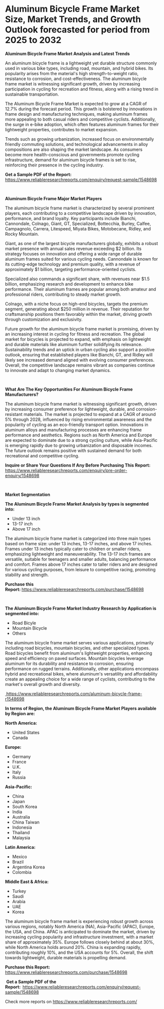 <p><h1>Aluminum Bicycle Frame Market Size, Market Trends, and Growth Outlook forecasted for period from 2025 to 2032</h1></p><p><strong>Aluminum Bicycle Frame Market Analysis and Latest Trends</strong></p>
<p><p>An aluminum bicycle frame is a lightweight yet durable structure commonly used in various bike types, including road, mountain, and hybrid bikes. Its popularity arises from the material's high strength-to-weight ratio, resistance to corrosion, and cost-effectiveness. The aluminum bicycle frame market is witnessing significant growth, driven by increasing participation in cycling for recreation and fitness, along with a rising trend in sustainable transportation.</p><p>The Aluminum Bicycle Frame Market is expected to grow at a CAGR of 12.7% during the forecast period. This growth is bolstered by innovations in frame design and manufacturing techniques, making aluminum frames more appealing to both casual riders and competitive cyclists. Additionally, the surge in e-bike adoption, which often features aluminum frames for their lightweight properties, contributes to market expansion. </p><p>Trends such as growing urbanization, increased focus on environmentally friendly commuting solutions, and technological advancements in alloy compositions are also shaping the market landscape. As consumers become more health-conscious and governments promote cycling infrastructure, demand for aluminum bicycle frames is set to rise, reinforcing their presence in the cycling industry.</p></p>
<p><strong>Get a Sample PDF of the Report:&nbsp;</strong> <a href="https://www.reliableresearchreports.com/enquiry/request-sample/1548698?utm_campaign=3362&utm_medium=2&utm_source=Github&utm_content=ia&utm_term=10042025&utm_id=aluminum-bicycle-frame">https://www.reliableresearchreports.com/enquiry/request-sample/1548698</a></p>
<p>&nbsp;</p>
<p><strong>Aluminum Bicycle Frame Major Market Players</strong></p>
<p><p>The aluminum bicycle frame market is characterized by several prominent players, each contributing to a competitive landscape driven by innovation, performance, and brand loyalty. Key participants include Bianchi, Cannondale, Colnago, Giant, GT, Specialized, Bottecchia, Burley, Calfee, Campagnolo, Carrera, Litespeed, Miyata Bikes, Motobecane, Ridley, and Rocky Mountain.</p><p>Giant, as one of the largest bicycle manufacturers globally, exhibits a robust market presence with annual sales revenue exceeding $2 billion. Its strategy focuses on innovation and offering a wide range of durable aluminum frames suited for various cycling needs. Cannondale is known for its cutting-edge technology and premium quality, with a revenue of approximately $1 billion, targeting performance-oriented cyclists.</p><p>Specialized also commands a significant share, with revenues near $1.5 billion, emphasizing research and development to enhance bike performance. Their aluminum frames are popular among both amateur and professional riders, contributing to steady market growth.</p><p>Colnago, with a niche focus on high-end bicycles, targets the premium segment, generating about $250 million in revenue. Their reputation for craftsmanship positions them favorably within the market, driving growth through customization and exclusivity.</p><p>Future growth for the aluminum bicycle frame market is promising, driven by an increasing interest in cycling for fitness and recreation. The global market for bicycles is projected to expand, with emphasis on lightweight and durable materials like aluminum further solidifying its relevance. Sustainability trends and an uptick in urban cycling also support a positive outlook, ensuring that established players like Bianchi, GT, and Ridley will likely see increased demand aligned with evolving consumer preferences. Overall, the competitive landscape remains vibrant as companies continue to innovate and adapt to changing market dynamics.</p></p>
<p>&nbsp;</p>
<p><strong>What Are The Key Opportunities For Aluminum Bicycle Frame Manufacturers?</strong></p>
<p><p>The aluminum bicycle frame market is witnessing significant growth, driven by increasing consumer preference for lightweight, durable, and corrosion-resistant materials. The market is projected to expand at a CAGR of around 5% through 2028, influenced by rising environmental awareness and the popularity of cycling as an eco-friendly transport option. Innovations in aluminum alloys and manufacturing processes are enhancing frame performance and aesthetics. Regions such as North America and Europe are expected to dominate due to a strong cycling culture, while Asia-Pacific is emerging rapidly due to growing urbanization and disposable incomes. The future outlook remains positive with sustained demand for both recreational and competitive cycling.</p></p>
<p><strong>Inquire or Share Your Questions If Any Before Purchasing This Report:</strong> <a href="https://www.reliableresearchreports.com/enquiry/pre-order-enquiry/1548698?utm_campaign=3362&utm_medium=2&utm_source=Github&utm_content=ia&utm_term=10042025&utm_id=aluminum-bicycle-frame">https://www.reliableresearchreports.com/enquiry/pre-order-enquiry/1548698</a></p>
<p>&nbsp;</p>
<p><strong>Market Segmentation</strong></p>
<p><strong>The Aluminum Bicycle Frame Market Analysis by types is segmented into:</strong></p>
<p><ul><li>Under 13 inch</li><li>13-17 inch</li><li>Above 17 inch</li></ul></p>
<p><p>The aluminum bicycle frame market is categorized into three main types based on frame size: under 13 inches, 13-17 inches, and above 17 inches. Frames under 13 inches typically cater to children or smaller riders, emphasizing lightweight and maneuverability. The 13-17 inch frames are versatile, suitable for teenagers and smaller adults, balancing performance and comfort. Frames above 17 inches cater to taller riders and are designed for various cycling purposes, from leisure to competitive racing, promoting stability and strength.</p></p>
<p><strong>Purchase this Report:&nbsp;</strong><a href="https://www.reliableresearchreports.com/purchase/1548698?utm_campaign=3362&utm_medium=2&utm_source=Github&utm_content=ia&utm_term=10042025&utm_id=aluminum-bicycle-frame">https://www.reliableresearchreports.com/purchase/1548698</a></p>
<p>&nbsp;</p>
<p><strong>The Aluminum Bicycle Frame Market Industry Research by Application is segmented into:</strong></p>
<p><ul><li>Road Bicyle</li><li>Mountain Bicycle</li><li>Others</li></ul></p>
<p><p>The aluminum bicycle frame market serves various applications, primarily including road bicycles, mountain bicycles, and other specialized types. Road bicycles benefit from aluminum's lightweight properties, enhancing speed and efficiency on paved surfaces. Mountain bicycles leverage aluminum for its durability and resistance to corrosion, ensuring performance on rugged terrains. Additionally, other applications encompass hybrid and recreational bikes, where aluminum's versatility and affordability create an appealing choice for a wide range of cyclists, contributing to the market's overall growth and diversity.</p></p>
<p><a href="https://www.reliableresearchreports.com/aluminum-bicycle-frame-r1548698?utm_campaign=3362&utm_medium=2&utm_source=Github&utm_content=ia&utm_term=10042025&utm_id=aluminum-bicycle-frame">&nbsp;https://www.reliableresearchreports.com/aluminum-bicycle-frame-r1548698</a></p>
<p><strong>In terms of Region, the Aluminum Bicycle Frame Market Players available by Region are:</strong></p>
<p>
    <p> <strong> North America: </strong>
        <ul>
            <li>United States</li>
            <li>Canada</li>
        </ul>
        </p> 
    <p> <strong> Europe: </strong>
        <ul>
            <li>Germany</li>
            <li>France</li>
            <li>U.K.</li>
            <li>Italy</li>
            <li>Russia</li>
        </ul>
        </p> 
    <p> <strong> Asia-Pacific: </strong>
        <ul>
            <li>China</li>
            <li>Japan</li>
            <li>South Korea</li>
            <li>India</li>
            <li>Australia</li>
            <li>China Taiwan</li>
            <li>Indonesia</li>
            <li>Thailand</li>
            <li>Malaysia</li>
        </ul>
        </p> 
    <p> <strong> Latin America: </strong>
        <ul>
            <li>Mexico</li>
            <li>Brazil</li>
            <li>Argentina Korea</li>
            <li>Colombia</li>
        </ul>
        </p> 
    <p> <strong> Middle East & Africa: </strong>
        <ul>
            <li>Turkey</li>
            <li>Saudi</li>
            <li>Arabia</li>
            <li>UAE</li>
            <li>Korea</li>
        </ul>
    </p>
    </p>
<p><p>The aluminum bicycle frame market is experiencing robust growth across various regions, notably North America (NA), Asia-Pacific (APAC), Europe, the USA, and China. APAC is anticipated to dominate the market, driven by increasing cycling popularity and infrastructure investment, with a market share of approximately 35%. Europe follows closely behind at about 30%, while North America holds around 20%. China is expanding rapidly, contributing roughly 10%, and the USA accounts for 5%. Overall, the shift towards lightweight, durable materials is propelling demand.</p></p>
<p><strong>Purchase this Report: </strong><a href="https://www.reliableresearchreports.com/purchase/1548698?utm_campaign=3362&utm_medium=2&utm_source=Github&utm_content=ia&utm_term=10042025&utm_id=aluminum-bicycle-frame">https://www.reliableresearchreports.com/purchase/1548698</a></p>
<p>&nbsp;<strong>Get a Sample PDF of the Report:&nbsp;&nbsp;</strong><a href="https://www.reliableresearchreports.com/enquiry/request-sample/1548698?utm_campaign=3362&utm_medium=2&utm_source=Github&utm_content=ia&utm_term=10042025&utm_id=aluminum-bicycle-frame">https://www.reliableresearchreports.com/enquiry/request-sample/1548698</a></p>
<p><strong></strong></p>
<p>Check more reports on <a href="https://www.reliableresearchreports.com/?utm_campaign=3362&utm_medium=2&utm_source=Github&utm_content=ia&utm_term=10042025&utm_id=aluminum-bicycle-frame">https://www.reliableresearchreports.com/</a></p>